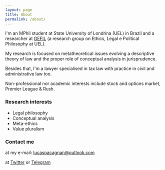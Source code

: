 ```yaml
---
layout: page
title: About
permalink: /about/
---
```


I'm an MPhil student at State University of Londrina (UEL) in Brazil and a researcher at [GEFIL](https://gefilblog.wordpress.com/) (a research group on Ethics, Legal e Political Philosophy at UEL).

My research is focused on metatheoretical issues evolving a descriptive theory of law and the proper role of conceptual analysis in jurisprudence.

Besides that, I'm a lawyer specialised in tax law with practice in civil and administrative law too.

Non-professional nor academic interests include stock and options market, Premier League & Rush.

### Research interests

+ Legal philosophy
+ Conceptual analysis
+ Meta-ethics
+ Value pluralism

### Contact me

at my e-mail: [lucaspacagnan@outlook.com](mailto:lucaspacagnan@outlook.com)

at [Twitter](https://twitter.com/pacagnanlucas) or [Telegram](https://t.me/lucaspacagnan)

